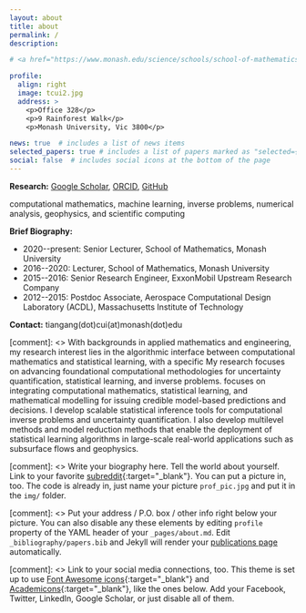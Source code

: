 ```yaml
---
layout: about
title: about
permalink: /
description: 

# <a href="https://www.monash.edu/science/schools/school-of-mathematics">School of Mathematics, Monash University</a> 

profile:
  align: right
  image: tcui2.jpg
  address: >
    <p>Office 328</p>
    <p>9 Rainforest Walk</p>
    <p>Monash University, Vic 3800</p>

news: true  # includes a list of news items
selected_papers: true # includes a list of papers marked as "selected={true}"
social: false  # includes social icons at the bottom of the page
---
```


**Research:** [Google Scholar](https://scholar.google.com/citations?user=H4x65KoAAAAJ&hl=en), [ORCID](https://orcid.org/0000-0002-4840-8545), [GitHub](https://github.com/tcui001)

computational mathematics, machine learning, inverse problems, numerical analysis, geophysics, and scientific computing

**Brief Biography:**
* 2020--present: Senior Lecturer, School of Mathematics, Monash University
* 2016--2020: Lecturer, School of Mathematics, Monash University
* 2015--2016: Senior Research Engineer, ExxonMobil Upstream Research Company
* 2012--2015: Postdoc Associate, Aerospace Computational Design Laboratory (ACDL), Massachusetts Institute of Technology

**Contact:** tiangang(dot)cui(at)monash(dot)edu 

[comment]: <> With backgrounds in applied mathematics and engineering, my research interest lies in the algorithmic interface between computational mathematics and statistical learning, with a specific My research focuses on advancing foundational computational methodologies for  uncertainty quantification, statistical learning, and inverse problems. focuses on integrating computational mathematics, statistical learning, and mathematical modelling for issuing credible model-based predictions and decisions. I develop scalable statistical inference tools for computational inverse problems and uncertainty quantification. I also develop multilevel methods and model reduction methods that enable the deployment of statistical learning algorithms in large-scale real-world applications such as subsurface flows and geophysics.

[comment]: <> Write your biography here. Tell the world about yourself. Link to your favorite [subreddit](http://reddit.com){:target="\_blank"}. You can put a picture in, too. The code is already in, just name your picture `prof_pic.jpg` and put it in the `img/` folder.

[comment]: <> Put your address / P.O. box / other info right below your picture. You can also disable any these elements by editing `profile` property of the YAML header of your `_pages/about.md`. Edit `_bibliography/papers.bib` and Jekyll will render your [publications page](/al-folio/publications/) automatically.

[comment]: <> Link to your social media connections, too. This theme is set up to use [Font Awesome icons](http://fortawesome.github.io/Font-Awesome/){:target="\_blank"} and [Academicons](https://jpswalsh.github.io/academicons/){:target="\_blank"}, like the ones below. Add your Facebook, Twitter, LinkedIn, Google Scholar, or just disable all of them.

